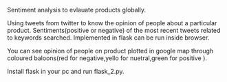 Sentiment analysis to evlauate products globally.

Using tweets from twitter to know the opinion of people about a particular product.
Sentiments(positive or negative) of the most recent tweets related to keywords searched.
Implemented in flask can be run inside browser.

You can see opinion of people on product plotted in google map through coloured baloons(red for negative,yello for nuetral,green for positive ).

Install flask in your pc and run flask_2.py.
